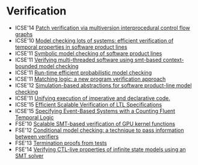 # Verification

* ICSE'14 [Patch verification via multiversion interprocedural control flow graphs](https://scholar.google.com/scholar?q=Patch+verification+via+multiversion+interprocedural+control+flow+graphs)
* ICSE'10 [Model checking lots of systems: efficient verification of temporal properties in software product lines](https://scholar.google.com/scholar?q=Model+checking+lots+of+systems%3A+efficient+verification+of+temporal+properties+in+software+product+lines)
* ICSE'11 [Symbolic model checking of software product lines](https://scholar.google.com/scholar?q=Symbolic+model+checking+of+software+product+lines)
* ICSE'11 [Verifying multi-threaded software using smt-based context-bounded model checking](https://scholar.google.com/scholar?q=Verifying+multi-threaded+software+using+smt-based+context-bounded+model+checking)
* ICSE'11 [Run-time efficient probabilistic model checking](https://scholar.google.com/scholar?q=Run-time+efficient+probabilistic+model+checking)
* ICSE'11 [Matching logic: a new program verification approach](https://scholar.google.com/scholar?q=Matching+logic%3A+a+new+program+verification+approach)
* ICSE'12 [Simulation-based abstractions for software product-line model checking](https://scholar.google.com/scholar?q=Simulation-based+abstractions+for+software+product-line+model+checking)
* ICSE'11 [Unifying execution of imperative and declarative code.](https://scholar.google.com/scholar?q=Unifying+execution+of+imperative+and+declarative+code.)
* ICSE'15 [Efficient Scalable Verification of LTL Specifications](https://scholar.google.com/scholar?q=Efficient+Scalable+Verification+of+LTL+Specifications)
* ICSE'15 [Specifying Event-Based Systems with a Counting Fluent Temporal Logic](https://scholar.google.com/scholar?q=Specifying+Event-Based+Systems+with+a+Counting+Fluent+Temporal+Logic)
* FSE'10 [Scalable SMT-based verification of GPU kernel functions](https://scholar.google.com/scholar?q=Scalable+SMT-based+verification+of+GPU+kernel+functions)
* FSE'12 [Conditional model checking: a technique to pass information between verifiers](https://scholar.google.com/scholar?q=Conditional+model+checking%3A+a+technique+to+pass+information+between+verifiers)
* FSE'13 [Termination proofs from tests](https://scholar.google.com/scholar?q=Termination+proofs+from+tests)
* FSE'14 [Verifying CTL-live properties of infinite state models using an SMT solver](https://scholar.google.com/scholar?q=Verifying+CTL-live+properties+of+infinite+state+models+using+an+SMT+solver)
